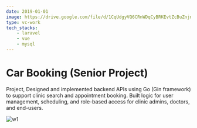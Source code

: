 ```yaml
---
date: 2019-01-01
image: https://drive.google.com/file/d/1CqUdgyVQ6CRnWDqCyBRKEvtZcBuZnjns/view?usp=drive_link
type: vc-work
tech_stacks:
    - laravel
    - vue
    - mysql
---
```


# Car Booking (Senior Project)

Project, Designed and implemented backend APIs using Go (Gin framework) to support clinic search and appointment booking. Built logic for user management, scheduling, and role-based access for clinic admins, doctors, and end-users.

<!-- more -->

![w1](https://drive.google.com/file/d/1CqUdgyVQ6CRnWDqCyBRKEvtZcBuZnjns/view?usp=drive_link)


